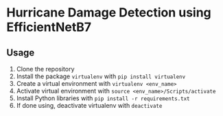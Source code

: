 # Hurricane Damage Detection using EfficientNetB7

## Usage

1. Clone the repository
2. Install the package `virtualenv` with `pip install virtualenv`
3. Create a virtual environment with `virtualenv <env_name>`
4. Activate virtual environment with `source <env_name>/Scripts/activate`
5. Install Python libraries with `pip install -r requirements.txt`
6. If done using, deactivate virtualenv with `deactivate`